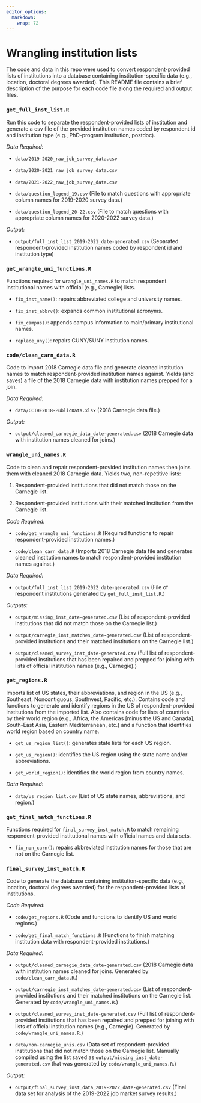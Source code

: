 ```yaml
---
editor_options: 
  markdown: 
    wrap: 72
---
```


# Wrangling institution lists

The code and data in this repo were used to convert respondent-provided lists 
of institutions into a database containing institution-specific data (e.g., 
location, doctoral degrees awarded). This README file contains a brief 
description of the purpose for each code file along the required and output files.

### `get_full_inst_list.R`

Run this code to separate the respondent-provided lists of institution
and generate a csv file of the provided institution names coded by
respondent id and institution type (e.g., PhD-program institution,
postdoc).

*Data Required:*

- `data/2019-2020_raw_job_survey_data.csv`

- `data/2020-2021_raw_job_survey_data.csv`

- `data/2021-2022_raw_job_survey_data.csv`

- `data/question_legend_19.csv` (File to match questions with appropriate column names for 2019-2020 survey data.)

- `data/question_legend_20-22.csv` (File to match questions with appropriate column names for 2020-2022 survey data.)

*Output:*

- `output/full_inst_list_2019-2021_date-generated.csv` (Separated respondent-provided institution names coded by respondent id and institution type)


### `get_wrangle_uni_functions.R`

Functions required for `wrangle_uni_names.R` to match respondent institutional names with official (e.g., Carnegie) lists. 

- `fix_inst_name()`: repairs abbreviated college and university names.

- `fix_inst_abbrv()`: expands common institutional acronyms.

- `fix_campus()`: appends campus information to main/primary institutional names.

- `replace_uny()`: repairs CUNY/SUNY institution names.


### `code/clean_carn_data.R`

Code to import 2018 Carnegie data file and generate cleaned institution names to match respondent-provided institution names against. Yields (and saves) a file of the 2018 Carnegie data with institution names prepped for a join.

*Data Required:*

- `data/CCIHE2018-PublicData.xlsx` (2018 Carnegie data file.)

*Output:*

- `output/cleaned_carnegie_data_date-generated.csv` (2018 Carnegie data with institution names cleaned for joins.)


### `wrangle_uni_names.R`

Code to clean and repair respondent-provided institution names then joins them with cleaned 2018 Carnegie data. Yields two, non-repetitive lists: 

1. Respondent-provided institutions that did not match those on the Carnegie list. 

2. Respondent-provided institutions with their matched institution from the Carnegie list.

*Code Required:*

- `code/get_wrangle_uni_functions.R` (Required functions to repair respondent-provided institution names.)

- `code/clean_carn_data.R` (Imports 2018 Carnegie data file and generates cleaned institution names to match respondent-provided institution names against.)

*Data Required:*

- `output/full_inst_list_2019-2022_date-generated.csv` (File of respondent institutions generated by `get_full_inst_list.R`.)

*Outputs:*

- `output/missing_inst_date-generated.csv` (List of respondent-provided institutions that did not match those on the Carnegie list.)

- `output/carnegie_inst_matches_date-generated.csv` (List of respondent-provided institutions and their matched institutions on the Carnegie list.)

- `output/cleaned_survey_inst_date-generated.csv` (Full list of respondent-provided institutions that has been repaired and prepped for joining with lists of official institution names (e.g., Carnegie).)

### `get_regions.R`

Imports list of US states, their abbreviations, and region in the US (e.g., Southeast, Noncontiguous, Southwest, Pacific, etc.). Contains code and functions to generate and identify regions in the US of respondent-provided institutions from the imported list. Also contains code for lists of countries by their world region (e.g., Africa, the Americas [minus the US and Canada], South-East Asia, Eastern Mediterranean, etc.) and a function that identifies world region based on country name.

- `get_us_region_list()`: generates state lists for each US region.

- `get_us_region()`: identifies the US region using the state name and/or abbreviations.

- `get_world_region()`: identifies the world region from country names.

*Data Required:*

- `data/us_region_list.csv` (List of US state names, abbreviations, and region.)


### `get_final_match_functions.R`

Functions required for `final_survey_inst_match.R` to match remaining respondent-provided institutional names with official names and data sets. 

- `fix_non_carn()`: repairs abbreviated institution names for those that are not on the Carnegie list.


### `final_survey_inst_match.R`

Code to generate the database containing institution-specific data (e.g., 
location, doctoral degrees awarded) for the respondent-provided lists 
of institutions. 

*Code Required:*

- `code/get_regions.R` (Code and functions to identify US and world regions.)

- `code/get_final_match_functions.R` (Functions to finish matching institution data with respondent-provided institutions.)

*Data Required:*

- `output/cleaned_carnegie_data_date-generated.csv` (2018 Carnegie data with institution names cleaned for joins. Generated by `code/clean_carn_data.R`.)

- `output/carnegie_inst_matches_date-generated.csv` (List of respondent-provided institutions and their matched institutions on the Carnegie list. Generated by `code/wrangle_uni_names.R`.)

- `output/cleaned_survey_inst_date-generated.csv` (Full list of respondent-provided institutions that has been repaired and prepped for joining with lists of official institution names (e.g., Carnegie). Generated by `code/wrangle_uni_names.R`.)

- `data/non-carnegie_unis.csv` (Data set of respondent-provided institutions that did not match those on the Carnegie list. Manually compiled using the list saved as `output/missing_inst_date-generated.csv` that was generated by `code/wrangle_uni_names.R`.)

*Output:*

- `output/final_survey_inst_data_2019-2022_date-generated.csv` (Final data set for analysis of the 2019-2022 job market survey results.)











